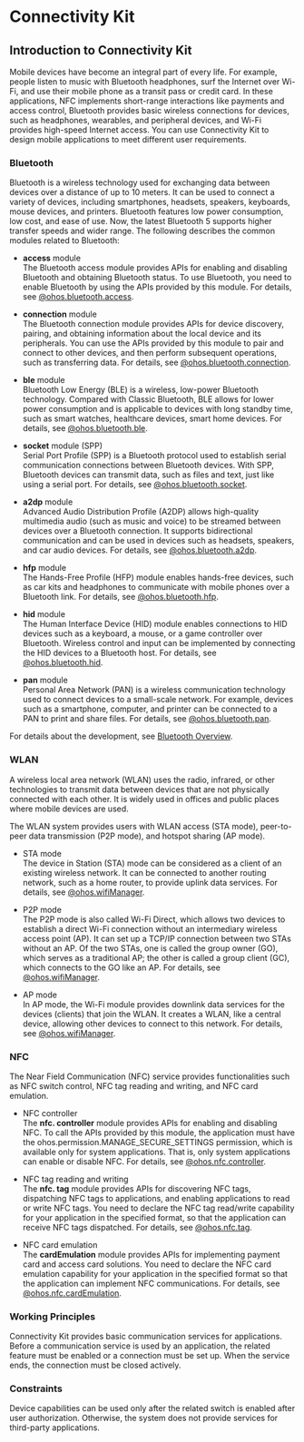 # Connectivity Kit

## Introduction to Connectivity Kit

Mobile devices have become an integral part of every life. For example, people listen to music with Bluetooth headphones, surf the Internet over Wi-Fi, and use their mobile phone as a transit pass or credit card.
In these applications, NFC implements short-range interactions like payments and access control, Bluetooth provides basic wireless connections for devices, such as headphones, wearables, and peripheral devices, and Wi-Fi provides high-speed Internet access.
You can use Connectivity Kit to design mobile applications to meet different user requirements.

### Bluetooth

Bluetooth is a wireless technology used for exchanging data between devices over a distance of up to 10 meters. It can be used to connect a variety of devices, including smartphones, headsets, speakers, keyboards, mouse devices, and printers. Bluetooth features low power consumption, low cost, and ease of use. Now, the latest Bluetooth 5 supports higher transfer speeds and wider range.
The following describes the common modules related to Bluetooth:

- **access** module<br>
  The Bluetooth access module provides APIs for enabling and disabling Bluetooth and obtaining Bluetooth status. To use Bluetooth, you need to enable Bluetooth by using the APIs provided by this module.
  For details, see [@ohos.bluetooth.access](../reference/apis-connectivity-kit/js-apis-bluetooth-access.md).

- **connection** module<br>
  The Bluetooth connection module provides APIs for device discovery, pairing, and obtaining information about the local device and its peripherals. You can use the APIs provided by this module to pair and connect to other devices, and then perform subsequent operations, such as transferring data.
  For details, see [@ohos.bluetooth.connection](../reference/apis-connectivity-kit/js-apis-bluetooth-connection.md).

- **ble** module<br>
  Bluetooth Low Energy (BLE) is a wireless, low-power Bluetooth technology. Compared with Classic Bluetooth, BLE allows for lower power consumption and is applicable to devices with long standby time, such as smart watches, healthcare devices, smart home devices.
  For details, see [@ohos.bluetooth.ble](../reference/apis-connectivity-kit/js-apis-bluetooth-ble.md).

- **socket** module (SPP)<br>
  Serial Port Profile (SPP) is a Bluetooth protocol used to establish serial communication connections between Bluetooth devices. With SPP, Bluetooth devices can transmit data, such as files and text, just like using a serial port.
  For details, see [@ohos.bluetooth.socket](../reference/apis-connectivity-kit/js-apis-bluetooth-socket.md).

- **a2dp** module<br>
  Advanced Audio Distribution Profile (A2DP) allows high-quality multimedia audio (such as music and voice) to be streamed between devices over a Bluetooth connection. It supports bidirectional communication and can be used in devices such as headsets, speakers, and car audio devices.
  For details, see [@ohos.bluetooth.a2dp](../reference/apis-connectivity-kit/js-apis-bluetooth-a2dp.md).

- **hfp** module<br>
  The Hands-Free Profile (HFP) module enables hands-free devices, such as car kits and headphones to communicate with mobile phones over a Bluetooth link.
  For details, see [@ohos.bluetooth.hfp](../reference/apis-connectivity-kit/js-apis-bluetooth-hfp.md).

- **hid** module<br>
  The Human Interface Device (HID) module enables connections to HID devices such as a keyboard, a mouse, or a game controller over Bluetooth. Wireless control and input can be implemented by connecting the HID devices to a Bluetooth host.
  For details, see [@ohos.bluetooth.hid](../reference/apis-connectivity-kit/js-apis-bluetooth-hid.md).

- **pan** module<br>
  Personal Area Network (PAN) is a wireless communication technology used to connect devices to a small-scale network. For example, devices such as a smartphone, computer, and printer can be connected to a PAN to print and share files.
  For details, see [@ohos.bluetooth.pan](../reference/apis-connectivity-kit/js-apis-bluetooth-pan.md).

For details about the development, see [Bluetooth Overview](bluetooth/bluetooth-overview.md).

### WLAN
A wireless local area network (WLAN) uses the radio, infrared, or other technologies to transmit data between devices that are not physically connected with each other. It is widely used in offices and public places where mobile devices are used.

The WLAN system provides users with WLAN access (STA mode), peer-to-peer data transmission (P2P mode), and hotspot sharing (AP mode).

- STA mode<br>
  The device in Station (STA) mode can be considered as a client of an existing wireless network. It can be connected to another routing network, such as a home router, to provide uplink data services.
  For details, see [@ohos.wifiManager](../reference/apis-connectivity-kit/js-apis-wifiManager.md).

- P2P mode<br>
  The P2P mode is also called Wi-Fi Direct, which allows two devices to establish a direct Wi-Fi connection without an intermediary wireless access point (AP). It can set up a TCP/IP connection between two STAs without an AP. Of the two STAs, one is called the group owner (GO), which serves as a traditional AP; the other is called a group client (GC), which connects to the GO like an AP.
  For details, see [@ohos.wifiManager](../reference/apis-connectivity-kit/js-apis-wifiManager.md).

- AP mode<br>
  In AP mode, the Wi-Fi module provides downlink data services for the devices (clients) that join the WLAN. It creates a WLAN, like a central device, allowing other devices to connect to this network.
  For details, see [@ohos.wifiManager](../reference/apis-connectivity-kit/js-apis-wifiManager.md).

### NFC
The Near Field Communication (NFC) service provides functionalities such as NFC switch control, NFC tag reading and writing, and NFC card emulation.

- NFC controller<br>
  The **nfc. controller** module provides APIs for enabling and disabling NFC. To call the APIs provided by this module, the application must have the ohos.permission.MANAGE_SECURE_SETTINGS permission, which is available only for system applications. That is, only system applications can enable or disable NFC.
  For details, see [@ohos.nfc.controller](../reference/apis-connectivity-kit/js-apis-nfcController.md).

- NFC tag reading and writing<br>
  The **nfc. tag** module provides APIs for discovering NFC tags, dispatching NFC tags to applications, and enabling applications to read or write NFC tags. You need to declare the NFC tag read/write capability for your application in the specified format, so that the application can receive NFC tags dispatched.
  For details, see [@ohos.nfc.tag](../reference/apis-connectivity-kit/js-apis-nfcTag.md).

- NFC card emulation<br>
  The **cardEmulation** module provides APIs for implementing payment card and access card solutions. You need to declare the NFC card emulation capability for your application in the specified format so that the application can implement NFC communications.
  For details, see [@ohos.nfc.cardEmulation](../reference/apis-connectivity-kit/js-apis-cardEmulation.md).

### Working Principles

Connectivity Kit provides basic communication services for applications. Before a communication service is used by an application, the related feature must be enabled or a connection must be set up. When the service ends, the connection must be closed actively.

### Constraints

Device capabilities can be used only after the related switch is enabled after user authorization. Otherwise, the system does not provide services for third-party applications.

 
